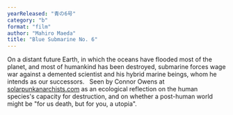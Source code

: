 ```yaml
---
yearReleased: "青の6号"
category: "b"
format: "film"
author: "Mahiro Maeda"
title: "Blue Submarine No. 6"
---
```

On a distant future Earth, in which the oceans have  flooded most of the planet, and most of humankind has been destroyed, submarine  forces wage war against a demented scientist and his hybrid marine beings, whom  he intends as our successors.
 
Seen by Connor Owens at <a href="https://solarpunkanarchists.com/tag/anime/">solarpunkanarchists.com</a>  as an ecological reflection on the human species's capacity for destruction, and  on whether a post-human world might be "for us death, but for you, a utopia".
  